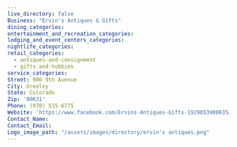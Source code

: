 ```yaml
---
live_directory: false
Business: "Ervin's Antiques & Gifts"
dining_categories:
entertainment_and_recreation_categories:
lodging_and_event_centers_categories:
nightlife_categories:
retail_categories:
  - antiques-and-consignment
  - gifts-and-hobbies
service_categories:
Street: 906 9th Avenue
City: Greeley
State: Colorado
Zip: '80631'
Phone: (970) 515-6775
Website: 'https://www.facebook.com/Ervins-Antiques-Gifts-192905390863533/'
Contact_Name:
Contact_Email:
Logo_image_path: "/assets/images/directory/ervin's antiques.png"
---
```



